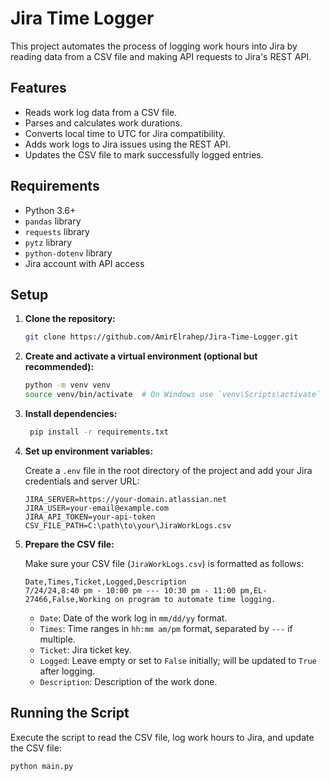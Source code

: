 # Jira Time Logger

This project automates the process of logging work hours into Jira by reading data from a CSV file and making API
requests to Jira's REST API.

## Features

- Reads work log data from a CSV file.
- Parses and calculates work durations.
- Converts local time to UTC for Jira compatibility.
- Adds work logs to Jira issues using the REST API.
- Updates the CSV file to mark successfully logged entries.

## Requirements

- Python 3.6+
- `pandas` library
- `requests` library
- `pytz` library
- `python-dotenv` library
- Jira account with API access

## Setup

1. **Clone the repository:**

    ```bash
    git clone https://github.com/AmirElrahep/Jira-Time-Logger.git
    ```

2. **Create and activate a virtual environment (optional but recommended):**

    ```bash
    python -m venv venv
    source venv/bin/activate  # On Windows use `venv\Scripts\activate`
    ```

3. **Install dependencies:**
   ```bash
    pip install -r requirements.txt
    ```

4. **Set up environment variables:**

   Create a `.env` file in the root directory of the project and add your Jira credentials and server URL:

   ```env
   JIRA_SERVER=https://your-domain.atlassian.net
   JIRA_USER=your-email@example.com
   JIRA_API_TOKEN=your-api-token
   CSV_FILE_PATH=C:\path\to\your\JiraWorkLogs.csv
   ```

5. **Prepare the CSV file:**

   Make sure your CSV file (`JiraWorkLogs.csv`) is formatted as follows:

    ```csv
    Date,Times,Ticket,Logged,Description
    7/24/24,8:40 pm - 10:00 pm --- 10:30 pm - 11:00 pm,EL-27466,False,Working on program to automate time logging.
    ```

    - `Date`: Date of the work log in `mm/dd/yy` format.
    - `Times`: Time ranges in `hh:mm am/pm` format, separated by `---` if multiple.
    - `Ticket`: Jira ticket key.
    - `Logged`: Leave empty or set to `False` initially; will be updated to `True` after logging.
    - `Description`: Description of the work done.

## Running the Script

Execute the script to read the CSV file, log work hours to Jira, and update the CSV file:

```bash
python main.py
